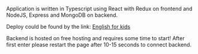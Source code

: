 Application is written in Typescript using React with Redux on frontend and NodeJS, Express and MongoDB on backend.

Deploy could be found by the link:
[English for kids](https://english-for-kids-yuriyl-git.netlify.app/ "English for kids")

Backend is hosted on free hosting and requires some time to start! 
After first enter please restart the page after 10-15 seconds to connect backend.
